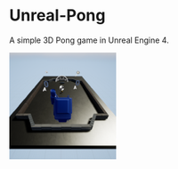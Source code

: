 # Unreal-Pong
 A simple 3D Pong game in Unreal Engine 4.
 
 <img src="https://github.com/AndriiHensiruk/Unreal-Pong/blob/master/AutoScreenshot.png">
